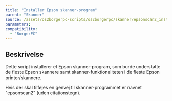 ```yaml
---
title: "Installer Epson skanner-program"
parent: "Skanner"
source: /assets/os2borgerpc-scripts/os2borgerpc/skanner/epsonscan2_install.sh
parameters:
compatibility:
  - "BorgerPC"
---
```


## Beskrivelse
Dette script installerer et Epson skanner-program, som burde understøtte de fleste Epson skannere samt skanner-funktionaliteten i de fleste Epson printer/skannere.

Hvis der skal tilføjes en genvej til skanner-programmet er navnet "epsonscan2" (uden citationstegn).